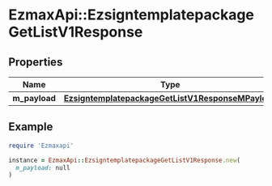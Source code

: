 # EzmaxApi::EzsigntemplatepackageGetListV1Response

## Properties

| Name | Type | Description | Notes |
| ---- | ---- | ----------- | ----- |
| **m_payload** | [**EzsigntemplatepackageGetListV1ResponseMPayload**](EzsigntemplatepackageGetListV1ResponseMPayload.md) |  |  |

## Example

```ruby
require 'Ezmaxapi'

instance = EzmaxApi::EzsigntemplatepackageGetListV1Response.new(
  m_payload: null
)
```

